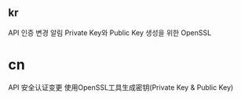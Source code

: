 ## kr
API 인증 변경 알림
Private Key와 Public Key 생성을 위한 OpenSSL

# cn
API 安全认证变更
使用OpenSSL工具生成密钥(Private Key & Public Key)